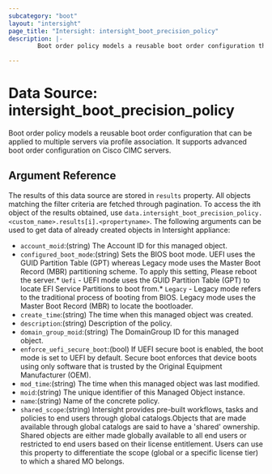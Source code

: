 ```yaml
---
subcategory: "boot"
layout: "intersight"
page_title: "Intersight: intersight_boot_precision_policy"
description: |-
        Boot order policy models a reusable boot order configuration that can be applied to multiple servers via profile association. It supports advanced boot order configuration on Cisco CIMC servers.

---
```


# Data Source: intersight_boot_precision_policy
Boot order policy models a reusable boot order configuration that can be applied to multiple servers via profile association. It supports advanced boot order configuration on Cisco CIMC servers.
## Argument Reference
The results of this data source are stored in `results` property.
All objects matching the filter criteria are fetched through pagination.
To access the ith object of the results obtained, use `data.intersight_boot_precision_policy.<custom_name>.results[i].<propertyname>`.
The following arguments can be used to get data of already created objects in Intersight appliance:
* `account_moid`:(string) The Account ID for this managed object. 
* `configured_boot_mode`:(string) Sets the BIOS boot mode. UEFI uses the GUID Partition Table (GPT) whereas Legacy mode uses the Master Boot Record (MBR) partitioning scheme. To apply this setting, Please reboot the server.* `Uefi` - UEFI mode uses the GUID Partition Table (GPT) to locate EFI Service Partitions to boot from.* `Legacy` - Legacy mode refers to the traditional process of booting from BIOS. Legacy mode uses the Master Boot Record (MBR) to locate the bootloader. 
* `create_time`:(string) The time when this managed object was created. 
* `description`:(string) Description of the policy. 
* `domain_group_moid`:(string) The DomainGroup ID for this managed object. 
* `enforce_uefi_secure_boot`:(bool) If UEFI secure boot is enabled, the boot mode is set to UEFI by default. Secure boot enforces that device boots using only software that is trusted by the Original Equipment Manufacturer (OEM). 
* `mod_time`:(string) The time when this managed object was last modified. 
* `moid`:(string) The unique identifier of this Managed Object instance. 
* `name`:(string) Name of the concrete policy. 
* `shared_scope`:(string) Intersight provides pre-built workflows, tasks and policies to end users through global catalogs.Objects that are made available through global catalogs are said to have a 'shared' ownership. Shared objects are either made globally available to all end users or restricted to end users based on their license entitlement. Users can use this property to differentiate the scope (global or a specific license tier) to which a shared MO belongs. 
 
